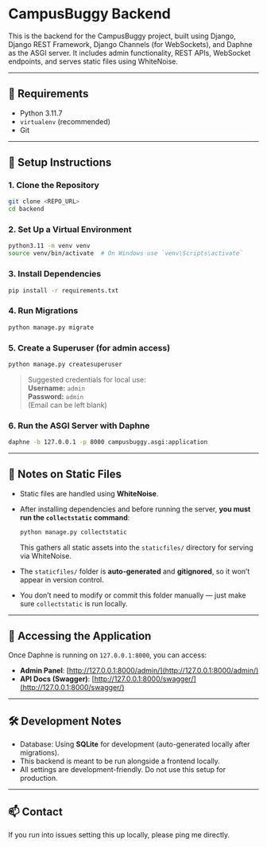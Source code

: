 # CampusBuggy Backend

This is the backend for the CampusBuggy project, built using Django, Django REST Framework, Django Channels (for WebSockets), and Daphne as the ASGI server. It includes admin functionality, REST APIs, WebSocket endpoints, and serves static files using WhiteNoise.

---

## 🔧 Requirements

- Python 3.11.7
- `virtualenv` (recommended)
- Git

---

## 🚀 Setup Instructions

### 1. Clone the Repository

```bash
git clone <REPO_URL>
cd backend
```

### 2. Set Up a Virtual Environment

```bash
python3.11 -m venv venv
source venv/bin/activate  # On Windows use `venv\Scripts\activate`
```

### 3. Install Dependencies

```bash
pip install -r requirements.txt
```

### 4. Run Migrations

```bash
python manage.py migrate
```

### 5. Create a Superuser (for admin access)

```bash
python manage.py createsuperuser
```

> Suggested credentials for local use:  
> **Username:** `admin`  
> **Password:** `admin`  
> (Email can be left blank)

### 6. Run the ASGI Server with Daphne

```bash
daphne -b 127.0.0.1 -p 8000 campusbuggy.asgi:application
```

---

## 📂 Notes on Static Files

- Static files are handled using **WhiteNoise**.
- After installing dependencies and before running the server, **you must run the `collectstatic` command**:

  ```bash
  python manage.py collectstatic
  ```

  This gathers all static assets into the `staticfiles/` directory for serving via WhiteNoise.

- The `staticfiles/` folder is **auto-generated** and **gitignored**, so it won’t appear in version control.

- You don’t need to modify or commit this folder manually — just make sure `collectstatic` is run locally.

---

## 🔑 Accessing the Application

Once Daphne is running on `127.0.0.1:8000`, you can access:

- **Admin Panel**: [http://127.0.0.1:8000/admin/](http://127.0.0.1:8000/admin/)
- **API Docs (Swagger)**: [http://127.0.0.1:8000/swagger/](http://127.0.0.1:8000/swagger/)

---

## 🛠 Development Notes

- Database: Using **SQLite** for development (auto-generated locally after migrations).
- This backend is meant to be run alongside a frontend locally.
- All settings are development-friendly. Do not use this setup for production.

---

## 📫 Contact

If you run into issues setting this up locally, please ping me directly.
